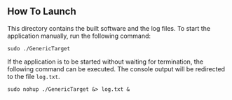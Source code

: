 ## How To Launch
This directory contains the built software and the log files. To start the application manually, run the following command:
```
sudo ./GenericTarget
```
If the application is to be started without waiting for termination, the following command can be executed.
The console output will be redirected to the file ``log.txt``.
```
sudo nohup ./GenericTarget &> log.txt &
```
